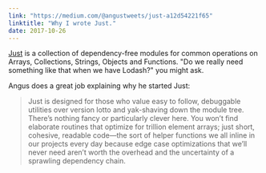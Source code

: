 ```yaml
---
link: "https://medium.com/@angustweets/just-a12d54221f65"
linktitle: "Why I wrote Just."
date: 2017-10-26
---
```


[Just](https://github.com/angus-c/just) is a collection of dependency-free modules for common operations 
on Arrays, Collections, Strings, Objects and Functions. 
"Do we really need something like that when we have Lodash?" you might ask.

Angus does a great job explaining why he started Just: 

> Just is designed for those who value easy to follow, debuggable utilities over version lotto and yak-shaving down the module tree. There’s nothing fancy or particularly clever here. You won’t find elaborate routines that optimize for trillion element arrays; just short, cohesive, readable code––the sort of helper functions we all inline in our projects every day because edge case optimizations that we’ll never need aren’t worth the overhead and the uncertainty of a sprawling dependency chain.

